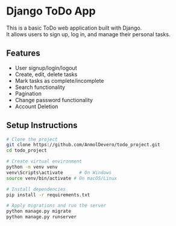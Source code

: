 # Django ToDo App

This is a basic ToDo web application built with Django.  
It allows users to sign up, log in, and manage their personal tasks.

## Features
- User signup/login/logout
- Create, edit, delete tasks
- Mark tasks as complete/incomplete
- Search functionality
- Pagination
- Change password functionality
- Account Deletion


## Setup Instructions

```bash
# Clone the project
git clone https://github.com/AnmolDevero/todo_project.git
cd todo_project

# Create virtual environment
python -m venv venv
venv\Scripts\activate      # On Windows
source venv/bin/activate # On macOS/Linux

# Install dependencies
pip install -r requirements.txt

# Apply migrations and run the server
python manage.py migrate
python manage.py runserver
```
